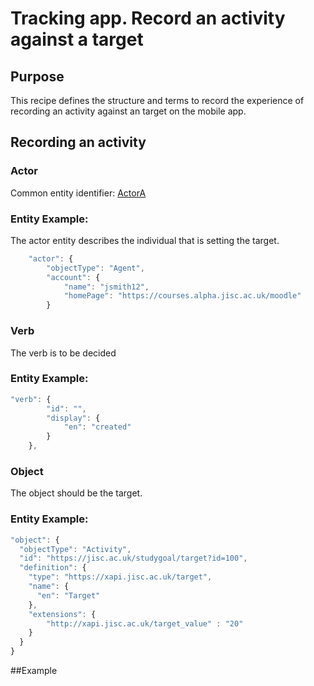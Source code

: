 # Tracking app. Record an activity against a target 


## Purpose
This recipe defines the structure and terms to record the experience of recording an activity against an target on the mobile app. 

## Recording an activity

### Actor
Common entity identifier: [ActorA](/common_structures.md#actora)

### Entity Example:
The actor entity describes the individual that is setting the target.


``` Javascript
    "actor": {
        "objectType": "Agent",
        "account": {
            "name": "jsmith12",
            "homePage": "https://courses.alpha.jisc.ac.uk/moodle"
        }

```

### Verb
The verb is to be decided

### Entity Example:
``` javascript
"verb": {
        "id": "",
        "display": {
            "en": "created"
        }
    },
```

### Object

The object should be the target.


### Entity Example:

``` javascript
"object": {
  "objectType": "Activity",
  "id": "https://jisc.ac.uk/studygoal/target?id=100",
  "definition": {
    "type": "https://xapi.jisc.ac.uk/target",
    "name": {
      "en": "Target"
    },
    "extensions": {
    	"http://xapi.jisc.ac.uk/target_value" : "20"
    }
  }
}
```


##Example